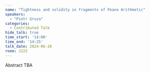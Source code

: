 ```yaml
---
name: "Tightness and solidity in fragments of Peano Arithmetic"
speakers:
  - "Piotr Gruza"
categories:
  - Contributed Talk
hide_talk: true
time_start: '14:00'
time_end: '14:25'
talk_date: 2024-06-26
room: J222
---
```


Abstract TBA
